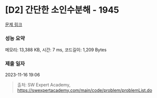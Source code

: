 # [D2] 간단한 소인수분해 - 1945 

[문제 링크](https://swexpertacademy.com/main/code/problem/problemDetail.do?contestProbId=AV5Pl0Q6ANQDFAUq) 

### 성능 요약

메모리: 13,388 KB, 시간: 7 ms, 코드길이: 1,209 Bytes

### 제출 일자

2023-11-16 19:06



> 출처: SW Expert Academy, https://swexpertacademy.com/main/code/problem/problemList.do